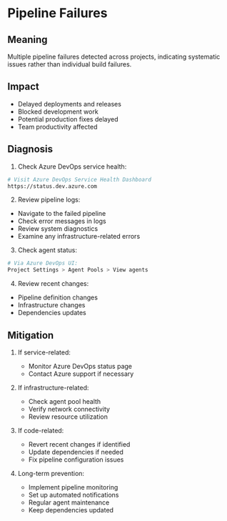 # Pipeline Failures

## Meaning
Multiple pipeline failures detected across projects, indicating systematic issues rather than individual build failures.

## Impact
- Delayed deployments and releases
- Blocked development work
- Potential production fixes delayed
- Team productivity affected

## Diagnosis
1. Check Azure DevOps service health:
```bash
# Visit Azure DevOps Service Health Dashboard
https://status.dev.azure.com
```

2. Review pipeline logs:
- Navigate to the failed pipeline
- Check error messages in logs
- Review system diagnostics
- Examine any infrastructure-related errors

3. Check agent status:
```bash
# Via Azure DevOps UI:
Project Settings > Agent Pools > View agents
```

4. Review recent changes:
- Pipeline definition changes
- Infrastructure changes
- Dependencies updates

## Mitigation
1. If service-related:
   - Monitor Azure DevOps status page
   - Contact Azure support if necessary
   
2. If infrastructure-related:
   - Check agent pool health
   - Verify network connectivity
   - Review resource utilization

3. If code-related:
   - Revert recent changes if identified
   - Update dependencies if needed
   - Fix pipeline configuration issues

4. Long-term prevention:
   - Implement pipeline monitoring
   - Set up automated notifications
   - Regular agent maintenance
   - Keep dependencies updated